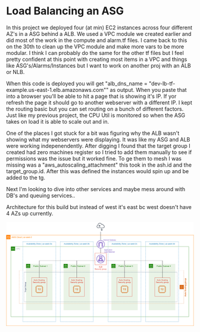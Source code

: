 # Load Balancing an ASG

In this project we deployed four (at min) EC2 instances across four different AZ's in a ASG behind a ALB. We used a VPC module we created earlier and did most of the work in the compute and alarm.tf files. I came back to this on the 30th to clean up the VPC module and make more vars to be more modular. I think I can probably do the same for the other tf files but I feel pretty confident at this point with creating most items in a VPC and things like ASG's/Alarms/Instances but I want to work on another proj with an ALB or NLB.

When this code is deployed you will get "alb_dns_name = "dev-lb-tf-example.us-east-1.elb.amazonaws.com"" as output. When you paste that into a browser you'll be able to hit a page that is showing it's IP. If yor refresh the page it should go to another webserver with a different IP. I kept the routing basic but you can set routing on a bunch of different factors. Just like my previous project, the CPU Util is monitored so when the ASG takes on load it is able to scale out and in. 

One of the places I got stuck for a bit was figuring why the ALB wasn't showing what my webservers were displaying.  It was like my ASG and ALB were working indepenendently. After digging I found that the target group I created had zero machines register so I tried to add them manually to see if permissions was the issue but it worked fine. To ge them to mesh I was missing was a "aws_autoscaling_attachment" this took in the ash.id and the target_group.id. After this was defined the instances would spin up and be added to the tg.

Next I'm looking to dive into other services and maybe mess around with DB's and queuing services..

Architecture for this build but instead of west it's east bc west doesn't have 4 AZs up currently.

![img](/IaC/TerraForm/loadBalancing/docs/img.png)
